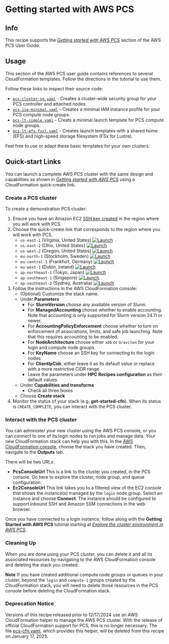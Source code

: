 # Getting started with AWS PCS

## Info

This recipe supports the [_Getting started with AWS PCS_](https://docs.aws.amazon.com/pcs/latest/userguide/getting-started.html) section of the AWS PCS User Guide. 

## Usage

This section of the AWS PCS user guide contains references to several CloudFormation templates. Follow the directions in the tutorial to use them. 

Follow these links to inspect their source code:
* [`pcs-cluster-sg.yaml`](assets/pcs-cluster-sg.yaml) - Creates a cluster-wide security group for your PCS controller and attached nodes.
* [`pcs-iip-minimal.yaml`](assets/pcs-iip-minimal.yaml) - Creates a minimal IAM instance profile for your PCS compute node groups.
* [`pcs-lt-simple.yaml`](assets/pcs-lt-simple.yaml) - Creats a minimal launch template for PCS compute node groups.
* [`pcs-lt-efs-fsxl.yaml`](assets/pcs-lt-efs-fsxl.yaml) - Creates launch templates with a shared home (EFS) and high-speed storage filesystem (FSx for Lustre).

Feel free to use or adapt these basic templates for your own clusters.

## Quick-start Links

You can launch a complete AWS PCS cluster with the same design and capabilities as shown in [_Getting started with AWS PCS_](https://docs.aws.amazon.com/pcs/latest/userguide/getting-started.html) using a CloudFormation quick-create link. 

### Create a PCS cluster

To create a demonstration PCS cluster:
1. Ensure you have an Amazon EC2 [SSH key created](https://docs.aws.amazon.com/AWSEC2/latest/UserGuide/create-key-pairs.html#having-ec2-create-your-key-pair) in the region where you will work with PCS.
2. Choose the quick-create link that corresponds to the region where you will work with PCS. 
    * `us-east-1` (Virginia, United States) [![Launch](../../../docs/media/launch-stack.svg)](https://console.aws.amazon.com/cloudformation/home?region=us-east-1#/stacks/create/review?stackName=get-started-cfn&templateURL=https://aws-hpc-recipes.s3.us-east-1.amazonaws.com/main/recipes/pcs/getting_started/assets/cluster.yaml&param_ClientIpCidr=0.0.0.0%2F0)
    * `us-east-2` (Ohio, United States) [![Launch](../../../docs/media/launch-stack.svg)](https://console.aws.amazon.com/cloudformation/home?region=us-east-2#/stacks/create/review?stackName=get-started-cfn&templateURL=https://aws-hpc-recipes.s3.us-east-1.amazonaws.com/main/recipes/pcs/getting_started/assets/cluster.yaml&param_ClientIpCidr=0.0.0.0%2F0)
    * `us-west-2` (Oregon, United States) [![Launch](../../../docs/media/launch-stack.svg)](https://console.aws.amazon.com/cloudformation/home?region=us-west-2#/stacks/create/review?stackName=get-started-cfn&templateURL=https://aws-hpc-recipes.s3.us-east-1.amazonaws.com/main/recipes/pcs/getting_started/assets/cluster.yaml&param_ClientIpCidr=0.0.0.0%2F0)
    * `eu-north-1` (Stockholm, Sweden) [![Launch](../../../docs/media/launch-stack.svg)](https://console.aws.amazon.com/cloudformation/home?region=eu-north-1#/stacks/create/review?stackName=get-started-cfn&templateURL=https://aws-hpc-recipes.s3.us-east-1.amazonaws.com/main/recipes/pcs/getting_started/assets/cluster.yaml&param_ClientIpCidr=0.0.0.0%2F0)
    * `eu-central-1` (Frankfurt, Germany) [![Launch](../../../docs/media/launch-stack.svg)](https://console.aws.amazon.com/cloudformation/home?region=eu-central-1#/stacks/create/review?stackName=get-started-cfn&templateURL=https://aws-hpc-recipes.s3.us-east-1.amazonaws.com/main/recipes/pcs/getting_started/assets/cluster.yaml&param_ClientIpCidr=0.0.0.0%2F0)
    * `eu-west-1` (Dubin, Ireland) [![Launch](../../../docs/media/launch-stack.svg)](https://console.aws.amazon.com/cloudformation/home?region=eu-west-1#/stacks/create/review?stackName=get-started-cfn&templateURL=https://aws-hpc-recipes.s3.us-east-1.amazonaws.com/main/recipes/pcs/getting_started/assets/cluster.yaml&param_ClientIpCidr=0.0.0.0%2F0)
    * `ap-northeast-1` (Tokyo, Japan) [![Launch](../../../docs/media/launch-stack.svg)](https://console.aws.amazon.com/cloudformation/home?region=ap-northeast-1#/stacks/create/review?stackName=get-started-cfn&templateURL=https://aws-hpc-recipes.s3.us-east-1.amazonaws.com/main/recipes/pcs/getting_started/assets/cluster.yaml&param_ClientIpCidr=0.0.0.0%2F0)
    * `ap-southeast-1` (Singapore) [![Launch](../../../docs/media/launch-stack.svg)](https://console.aws.amazon.com/cloudformation/home?region=ap-southeast-1#/stacks/create/review?stackName=get-started-cfn&templateURL=https://aws-hpc-recipes.s3.us-east-1.amazonaws.com/main/recipes/pcs/getting_started/assets/cluster.yaml&param_ClientIpCidr=0.0.0.0%2F0)
    * `ap-southeast-2` (Sydney, Australia) [![Launch](../../../docs/media/launch-stack.svg)](https://console.aws.amazon.com/cloudformation/home?region=ap-southeast-2#/stacks/create/review?stackName=get-started-cfn&templateURL=https://aws-hpc-recipes.s3.us-east-1.amazonaws.com/main/recipes/pcs/getting_started/assets/cluster.yaml&param_ClientIpCidr=0.0.0.0%2F0)
3. Follow the instructions in the AWS CloudFormation console:
    * (Optional) Customize the stack name.
    * Under **Parameters**
        * For **SlurmVersion** choose any available version of Slurm.
        * For **ManagedAccounting** choose whether to enable accounting. Note that accounting is only supported for Slurm version 24.11 or newer.
        * For **AccountingPolicyEnforcement** choose whether to turn on enforcement of associations, limits, and safe job launching. Note that this requires accounting to be enabled. 
        * For **NodeArchitecture** choose either `x86` or `Graviton` for your login and compute node groups.
        * For **KeyName** choose an SSH key for connecting to the login nodes
        * For **ClientIpCidr**, either leave it as its default value or replace with a more restrictive CIDR range
        * Leave the parameters under **HPC Recipes configuration** as their default values.
    * Under **Capabilities and transforms**
        * Check all three boxes
    * Choose **Create stack**
4. Monitor the status of your stack (e.g. **get-started-cfn**). When its status is `CREATE_COMPLETE`, you can interact with the PCS cluster. 

### Interact with the PCS cluster

You can administer your new cluster using the AWS PCS console, or you can connect to one of its login nodes to run jobs and manage data. Your new CloudFormation stack can help you with this. In the [AWS CloudFormation console](https://console.amazonaws.com/cloudformation/home), choose the stack you have created. Then, navigate to the **Outputs** tab. 

There will be two URLs:
* **PcsConsoleUrl** This is a link to the cluster you created, in the PCS console. Go here to explore the cluster, node group, and queue configuration. 
* **Ec2ConsoleUrl** This link takes you to a filtered view of the EC2 console that shows the instance(s) managed by the `login` node group. Select an instance and choose **Connect**. The instance should be configured to support inbound SSH and Amazon SSM connections in the web browser. 

Once you have connected to a login instance, follow along with the **Getting Started with AWS PCS** tutorial starting at [_Explore the cluster environment in AWS PCS_](https://docs.aws.amazon.com/pcs/latest/userguide/getting-started_explore.html). 

### Cleaning Up

When you are done using your PCS cluster, you can delete it and all its associated resources by navigating to the AWS CloudFormation console and deleting the stack you created.

**Note** If you have created additional compute node groups or queues in your cluster, beyond the `login` and `compute-1` groups created by the CloudFormation stack, you will need to delete those resources in the PCS console before deleting the CloudFormation stack. 

### Deprecation Notice

Versions of this recipe released prior to 12/17/2024 use an AWS CloudFormation helper to manage the AWS PCS cluster. With the release of official CloudFormation support for PCS, this is no longer necessary. The file [pcs-cfn.yaml](assets/pcs-cfn.yaml), which provides this helper, will be deleted from this recipe on January 17, 2025. 
